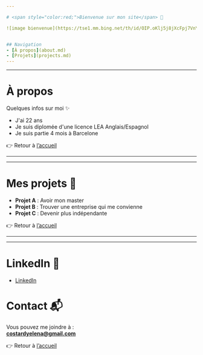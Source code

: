 ```yaml
---

# <span style="color:red;">Bienvenue sur mon site</span> 🎉 

![image bienvenue](https://tse1.mm.bing.net/th/id/OIP.oKlj5j8jXcFpj7VnYQly3AHaEJ?rs=1&pid=ImgDetMain&o=7&rm=3)  


## Navigation
- [À propos](about.md)
- [Projets](projects.md)
---
```


---

# À propos

Quelques infos sur moi ✨

- J'ai 22 ans
- Je suis diplomée d'une licence LEA Anglais/Espagnol
- Je suis partie 4 mois à Barcelone 

👉 Retour à [l’accueil](index.md)

---

---

# Mes projets 🚀

- **Projet A** : Avoir mon master
- **Projet B** : Trouver une entreprise qui me convienne
- **Projet C** : Devenir plus indépendante

👉 Retour à [l’accueil](index.md)

---

---
# LinkedIn 📂
- [LinkedIn](https://www.linkedin.com/in/y%C3%A9l%C3%A9na-costard-0390182b0/)
  
# Contact 📬

Vous pouvez me joindre à :  
**costardyelena@gmail.com**

👉 Retour à [l’accueil](index.md)
